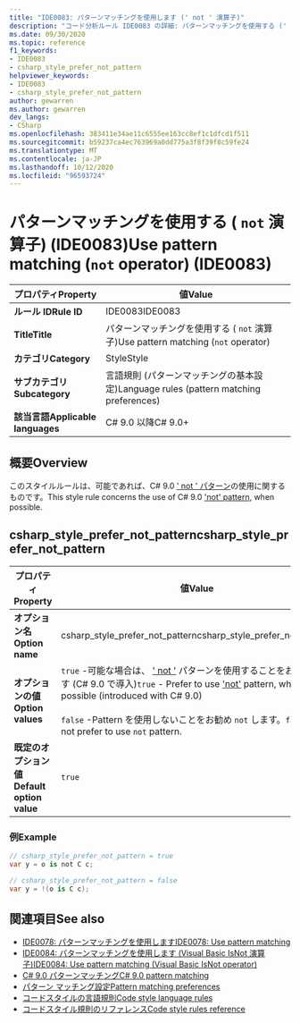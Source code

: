 ```yaml
---
title: "IDE0083: パターンマッチングを使用します (' not ' 演算子)"
description: "コード分析ルール IDE0083 の詳細: パターンマッチングを使用する (' not ' 演算子)"
ms.date: 09/30/2020
ms.topic: reference
f1_keywords:
- IDE0083
- csharp_style_prefer_not_pattern
helpviewer_keywords:
- IDE0083
- csharp_style_prefer_not_pattern
author: gewarren
ms.author: gewarren
dev_langs:
- CSharp
ms.openlocfilehash: 383411e34ae11c6555ee163cc8ef1c1dfcd1f511
ms.sourcegitcommit: b59237ca4ec763969a0dd775a3f8f39f8c59fe24
ms.translationtype: MT
ms.contentlocale: ja-JP
ms.lasthandoff: 10/12/2020
ms.locfileid: "96593724"
---
```

# <a name="use-pattern-matching-not-operator-ide0083"></a><span data-ttu-id="8abfa-103">パターンマッチングを使用する ( `not` 演算子) (IDE0083)</span><span class="sxs-lookup"><span data-stu-id="8abfa-103">Use pattern matching (`not` operator) (IDE0083)</span></span>

|<span data-ttu-id="8abfa-104">プロパティ</span><span class="sxs-lookup"><span data-stu-id="8abfa-104">Property</span></span>|<span data-ttu-id="8abfa-105">値</span><span class="sxs-lookup"><span data-stu-id="8abfa-105">Value</span></span>|
|-|-|
| <span data-ttu-id="8abfa-106">**ルール ID**</span><span class="sxs-lookup"><span data-stu-id="8abfa-106">**Rule ID**</span></span> | <span data-ttu-id="8abfa-107">IDE0083</span><span class="sxs-lookup"><span data-stu-id="8abfa-107">IDE0083</span></span> |
| <span data-ttu-id="8abfa-108">**Title**</span><span class="sxs-lookup"><span data-stu-id="8abfa-108">**Title**</span></span> | <span data-ttu-id="8abfa-109">パターンマッチングを使用する ( `not` 演算子)</span><span class="sxs-lookup"><span data-stu-id="8abfa-109">Use pattern matching (`not` operator)</span></span> |
| <span data-ttu-id="8abfa-110">**カテゴリ**</span><span class="sxs-lookup"><span data-stu-id="8abfa-110">**Category**</span></span> | <span data-ttu-id="8abfa-111">Style</span><span class="sxs-lookup"><span data-stu-id="8abfa-111">Style</span></span> |
| <span data-ttu-id="8abfa-112">**サブカテゴリ**</span><span class="sxs-lookup"><span data-stu-id="8abfa-112">**Subcategory**</span></span> | <span data-ttu-id="8abfa-113">言語規則 (パターンマッチングの基本設定)</span><span class="sxs-lookup"><span data-stu-id="8abfa-113">Language rules (pattern matching preferences)</span></span> |
| <span data-ttu-id="8abfa-114">**該当言語**</span><span class="sxs-lookup"><span data-stu-id="8abfa-114">**Applicable languages**</span></span> | <span data-ttu-id="8abfa-115">C# 9.0 以降</span><span class="sxs-lookup"><span data-stu-id="8abfa-115">C# 9.0+</span></span> |

## <a name="overview"></a><span data-ttu-id="8abfa-116">概要</span><span class="sxs-lookup"><span data-stu-id="8abfa-116">Overview</span></span>

<span data-ttu-id="8abfa-117">このスタイルルールは、可能であれば、C# 9.0 [' not ' パターン](../../../csharp/whats-new/csharp-9.md#pattern-matching-enhancements)の使用に関するものです。</span><span class="sxs-lookup"><span data-stu-id="8abfa-117">This style rule concerns the use of C# 9.0 ['not' pattern](../../../csharp/whats-new/csharp-9.md#pattern-matching-enhancements), when possible.</span></span>

## <a name="csharp_style_prefer_not_pattern"></a><span data-ttu-id="8abfa-118">csharp_style_prefer_not_pattern</span><span class="sxs-lookup"><span data-stu-id="8abfa-118">csharp_style_prefer_not_pattern</span></span>

|<span data-ttu-id="8abfa-119">プロパティ</span><span class="sxs-lookup"><span data-stu-id="8abfa-119">Property</span></span>|<span data-ttu-id="8abfa-120">値</span><span class="sxs-lookup"><span data-stu-id="8abfa-120">Value</span></span>|
|-|-|
| <span data-ttu-id="8abfa-121">**オプション名**</span><span class="sxs-lookup"><span data-stu-id="8abfa-121">**Option name**</span></span> | <span data-ttu-id="8abfa-122">csharp_style_prefer_not_pattern</span><span class="sxs-lookup"><span data-stu-id="8abfa-122">csharp_style_prefer_not_pattern</span></span> |
| <span data-ttu-id="8abfa-123">**オプションの値**</span><span class="sxs-lookup"><span data-stu-id="8abfa-123">**Option values**</span></span> | <span data-ttu-id="8abfa-124">`true` -可能な場合は、 [' not '](../../../csharp/whats-new/csharp-9.md#pattern-matching-enhancements) パターンを使用することをお勧めします (C# 9.0 で導入)</span><span class="sxs-lookup"><span data-stu-id="8abfa-124">`true` - Prefer to use ['not'](../../../csharp/whats-new/csharp-9.md#pattern-matching-enhancements) pattern, when possible (introduced with C# 9.0)</span></span><br /><br /><span data-ttu-id="8abfa-125">`false` -Pattern を使用しないことをお勧め `not` します。</span><span class="sxs-lookup"><span data-stu-id="8abfa-125">`false` - Do not prefer to use `not` pattern.</span></span> |
| <span data-ttu-id="8abfa-126">**既定のオプション値**</span><span class="sxs-lookup"><span data-stu-id="8abfa-126">**Default option value**</span></span> | `true` |

### <a name="example"></a><span data-ttu-id="8abfa-127">例</span><span class="sxs-lookup"><span data-stu-id="8abfa-127">Example</span></span>

```csharp
// csharp_style_prefer_not_pattern = true
var y = o is not C c;

// csharp_style_prefer_not_pattern = false
var y = !(o is C c);
```

## <a name="see-also"></a><span data-ttu-id="8abfa-128">関連項目</span><span class="sxs-lookup"><span data-stu-id="8abfa-128">See also</span></span>

- [<span data-ttu-id="8abfa-129">IDE0078: パターンマッチングを使用します</span><span class="sxs-lookup"><span data-stu-id="8abfa-129">IDE0078: Use pattern matching</span></span>](ide0078.md)
- [<span data-ttu-id="8abfa-130">IDE0084: パターンマッチングを使用します (Visual Basic IsNot 演算子)</span><span class="sxs-lookup"><span data-stu-id="8abfa-130">IDE0084: Use pattern matching (Visual Basic IsNot operator)</span></span>](ide0084.md)
- [<span data-ttu-id="8abfa-131">C# 9.0 パターンマッチング</span><span class="sxs-lookup"><span data-stu-id="8abfa-131">C# 9.0 pattern matching</span></span>](../../../csharp/whats-new/csharp-9.md#pattern-matching-enhancements)
- [<span data-ttu-id="8abfa-132">パターン マッチング設定</span><span class="sxs-lookup"><span data-stu-id="8abfa-132">Pattern matching preferences</span></span>](pattern-matching-preferences.md)
- [<span data-ttu-id="8abfa-133">コードスタイルの言語規則</span><span class="sxs-lookup"><span data-stu-id="8abfa-133">Code style language rules</span></span>](language-rules.md)
- [<span data-ttu-id="8abfa-134">コードスタイル規則のリファレンス</span><span class="sxs-lookup"><span data-stu-id="8abfa-134">Code style rules reference</span></span>](index.md)
